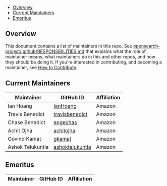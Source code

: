 - [Overview](#overview)
- [Current Maintainers](#current-maintainers)
- [Emeritus](#emeritus)

## Overview

This document contains a list of maintainers in this repo. See [opensearch-project/.github/RESPONSIBILITIES.md](https://github.com/opensearch-project/.github/blob/main/RESPONSIBILITIES.md#maintainer-responsibilities) that explains what the role of maintainer means, what maintainers do in this and other repos, and how they should be doing it. If you're interested in contributing, and becoming a maintainer, see [How to Contribute](https://github.com/opensearch-project/opensearch-benchmark-workloads/blob/main/README.md#how-to-contribute).

## Current Maintainers

| Maintainer       | GitHub ID                                             | Affiliation |
|------------------|-------------------------------------------------------| ----------- |
| Ian Hoang        | [IanHoang](https://github.com/IanHoang)               | Amazon |
| Travis Benedict  | [travisbenedict](https://github.com/travisbenedict)   | Amazon |
| Chase Benedict   | [engechas](https://github.com/engechas)               | Amazon |
| Achit Ojha       | [achitojha](https://github.com/achitojha)             | Amazon |
| Govind Kamat     | [gkamat](https://github.com/gkamat)                   | Amazon |
| Ashok Telukuntla | [ashoktelukuntla](https://github.com/ashoktelukuntla) | Amazon |

## Emeritus

| Maintainer         | GitHub ID                                                 | Affiliation |
| ------------------ | --------------------------------------------------------- | ----------- |